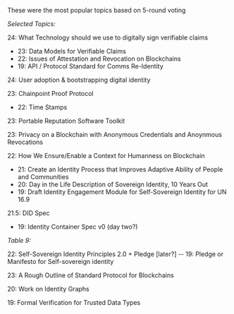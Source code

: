 These were the most popular topics based on 5-round voting

*Selected Topics:*

24: What Technology should we use to digitally sign verifiable claims
* 23:  Data Models for Verifiable Claims
* 22: Issues of Attestation and Revocation on Blockchains
* 19: API / Protocol Standard for Comms Re-Identity

24: User adoption & bootstrapping digital identity

23: Chainpoint Proof Protocol
* 22: Time Stamps

23: Portable Reputation Software Toolkit

23: Privacy on a Blockchain with Anonymous Credentials and Anoynmous Revocations

22: How We Ensure/Enable a Context for Humanness on Blockchain
* 21: Create an Identity Process that Improves Adaptive Ability of People and Communities
* 20: Day in the Life Description of Sovereign Identity, 10 Years Out
* 19: Draft Identity Engagement Module for Self-Sovereign Identity for UN 16.9

21.5: DID Spec
* 19: Identity Container Spec v0 (day two?)

*Table 9:*

22: Self-Sovereign Identity Principles 2.0 + Pledge [later?]
-- 19: Pledge or Manifesto for Self-sovereign identity

23: A Rough Outline of Standard Protocol for Blockchains

20: Work on Identity Graphs

19: Formal Verification for Trusted Data Types

